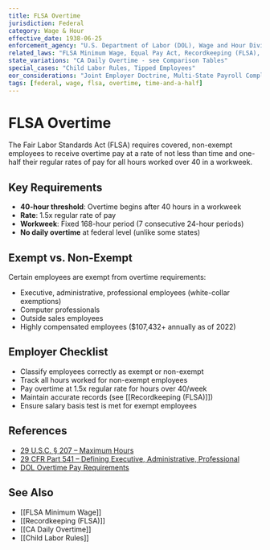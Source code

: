 ```yaml
---
title: FLSA Overtime
jurisdiction: Federal
category: Wage & Hour
effective_date: 1938-06-25
enforcement_agency: "U.S. Department of Labor (DOL), Wage and Hour Division"
related_laws: "FLSA Minimum Wage, Equal Pay Act, Recordkeeping (FLSA), IRS Employment Taxes"
state_variations: "CA Daily Overtime - see Comparison Tables"
special_cases: "Child Labor Rules, Tipped Employees"
eor_considerations: "Joint Employer Doctrine, Multi-State Payroll Compliance"
tags: [federal, wage, flsa, overtime, time-and-a-half]
---
```


# FLSA Overtime

The Fair Labor Standards Act (FLSA) requires covered, non-exempt employees to receive overtime pay at a rate of not less than time and one-half their regular rates of pay for all hours worked over 40 in a workweek.

## Key Requirements
- **40-hour threshold**: Overtime begins after 40 hours in a workweek
- **Rate**: 1.5x regular rate of pay
- **Workweek**: Fixed 168-hour period (7 consecutive 24-hour periods)
- **No daily overtime** at federal level (unlike some states)

## Exempt vs. Non-Exempt
Certain employees are exempt from overtime requirements:
- Executive, administrative, professional employees (white-collar exemptions)
- Computer professionals
- Outside sales employees
- Highly compensated employees ($107,432+ annually as of 2022)

## Employer Checklist
- Classify employees correctly as exempt or non-exempt
- Track all hours worked for non-exempt employees
- Pay overtime at 1.5x regular rate for hours over 40/week
- Maintain accurate records (see [[Recordkeeping (FLSA)]])
- Ensure salary basis test is met for exempt employees

## References
- [29 U.S.C. § 207 – Maximum Hours](https://www.govinfo.gov/content/pkg/USCODE-2021-title29/html/USCODE-2021-title29-chap8-sec207.htm)
- [29 CFR Part 541 – Defining Executive, Administrative, Professional](https://www.ecfr.gov/current/title-29/subtitle-B/chapter-V/subchapter-A/part-541)
- [DOL Overtime Pay Requirements](https://www.dol.gov/agencies/whd/overtime)

## See Also
- [[FLSA Minimum Wage]]
- [[Recordkeeping (FLSA)]]
- [[CA Daily Overtime]]
- [[Child Labor Rules]]